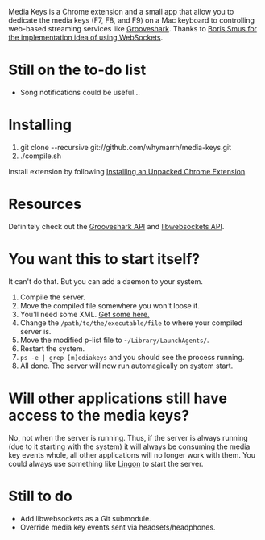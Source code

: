 Media Keys is a Chrome extension and a small app that allow you to dedicate the media keys (F7, F8, and F9) on a Mac keyboard to controlling web-based streaming services like [Grooveshark](http://grooveshark.com). Thanks to [Boris Smus for the implementation idea of using WebSockets](http://smus.com/chrome-media-keys-revisited/).

Still on the to-do list
=======================

* Song notifications could be useful...

Installing
==========

1. git clone --recursive git://github.com/whymarrh/media-keys.git
2. ./compile.sh

Install extension by following [Installing an Unpacked Chrome Extension](http://developer.chrome.com/extensions/getstarted.html#unpacked).

Resources
=========

Definitely check out the [Grooveshark API](http://developers.grooveshark.com/docs/js_api/) and [libwebsockets API](http://libwebsockets.org/libwebsockets-api-doc.html).

You want this to start itself?
==============================

It can't do that. But you can add a daemon to your system.

1. Compile the server.
2. Move the compiled file somewhere you won't loose it.
3. You'll need some XML. [Get some here.](https://gist.github.com/whymarrh/4965481)
4. Change the `/path/to/the/executable/file` to where your compiled server is.
5. Move the modified p-list file to `~/Library/LaunchAgents/`.
6. Restart the system.
7. `ps -e | grep [m]ediakeys` and you should see the process running.
8. All done. The server will now run automagically on system start.

Will other applications still have access to the media keys?
============================================================

No, not when the server is running. Thus, if the server is always running (due to it starting with the system) it will always be consuming the media key events whole, all other applications will no longer work with them. You could always use something like [Lingon](http://www.peterborgapps.com/lingon/) to start the server.

Still to do
===========

- Add libwebsockets as a Git submodule.
- Override media key events sent via headsets/headphones.
